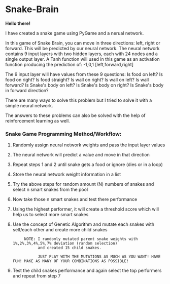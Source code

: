 # Snake-Brain

<B> Hello there! </B>

I have created a snake game using PyGame and a nerual network.

In this game of Snake Brain, you can move in three directions: left, right or forward. This will be predicted by our neural network.
The neural network contains 9 input layers with two hidden layers, each with 24 nodes and a single output layer.
A Tanh function will used in this game as an activation function producing the prediction of: -1,0,1 [left,forward,right]

The 9 input layer will have values from these 9 questions:
Is food on left?
Is food on right?
Is food straight?
Is wall on right?
Is wall on left?
Is wall forward?
Is Snake's body on left?
Is Snake's body on right?
Is Snake's body in forward direction?

There are many ways to solve this problem but I tried to solve it with a simple neural network.

The answers to these problems can also be solved with the help of reinforcement learning as well.

### Snake Game Programming Method/Workflow:
1. Randomly assign neural network weights and pass the input layer values
2. The neural network will predict a value and move in that direction 
3. Repeat steps 1 and 2 until snake gets a food or ignore (dies or in a loop)
4. Store the neural network weight information in a list
5. Try the above steps for random amount (N) numbers of snakes and select n smart snakes from the pool
6. Now take those n smart snakes and test there performance
7. Using the highest performer, it will create a threshold score which will help us to select more smart snakes 
8. Use the concept of Genetic Algorithm and mutate each snakes with self/each other and create more child snakes

            NOTE: I randomly mutated parent snake weights with 1%,2%,3%,4%,5%,7% deviation (random selection) 
                  and created 15 child snakes.
                  
                  JUST PLAY WITH THE MUTATIONS AS MUCH AS YOU WANT! HAVE FUN! MAKE AS MANY OF YOUR COMBINATIONS AS POSSIBLE!

9. Test the child snakes performance and again select the top performers and repeat from step 7
